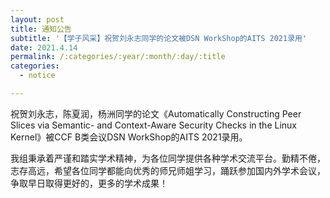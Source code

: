 ```yaml
---
layout: post
title: 通知公告
subtitle: '【学子风采】祝贺刘永志同学的论文被DSN WorkShop的AITS 2021录用'
date: 2021.4.14
permalink: /:categories/:year/:month/:day/:title
categories:
  - notice

---
```


祝贺刘永志，陈夏润，杨洲同学的论文《Automatically Constructing Peer Slices via Semantic- and Context-Aware Security Checks in the Linux Kernel》被CCF B类会议DSN WorkShop的AITS 2021录用。

我组秉承着严谨和踏实学术精神，为各位同学提供各种学术交流平台。勤精不倦，志存高远，希望各位同学都能向优秀的师兄师姐学习，踊跃参加国内外学术会议，争取早日取得更好的，更多的学术成果！
